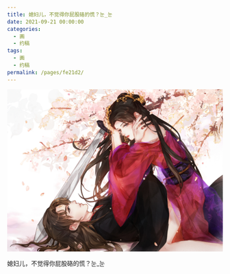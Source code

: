 ```yaml
---
title: 媳妇儿，不觉得你屁股硌的慌？눈_눈
date: 2021-09-21 00:00:00
categories: 
  - 画
  - 约稿
tags: 
  - 画
  - 约稿
permalink: /pages/fe21d2/
---
```


![6](/img/bingzhenqishui/6.jpg)

媳妇儿，不觉得你屁股硌的慌？눈_눈
